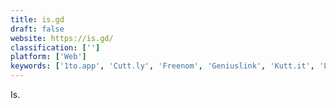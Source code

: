 ```yaml
---
title: is.gd
draft: false 
website: https://is.gd/
classification: ['']
platform: ['Web']
keywords: ['1to.app', 'Cutt.ly', 'Freenom', 'Geniuslink', 'Kutt.it', 'Linkbucks', 'Ow.ly', 'Polr', 'Rebrandly', 'ShrtFly', 'Snipli', 'Tiny.cc', 'TinyURL', 'Trim', 'UX9', 'YOURLS', 'adf.ly', 'shorturl.is']
---
```

Is.